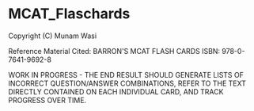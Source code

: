 # MCAT_Flaschards

Copyright (C) Munam Wasi

Reference Material Cited: BARRON'S MCAT FLASH CARDS ISBN: 978-0-7641-9692-8

WORK IN PROGRESS - THE END RESULT SHOULD GENERATE LISTS OF INCORRECT QUESTION/ANSWER COMBINATIONS, REFER TO THE TEXT DIRECTLY CONTAINED ON EACH INDIVIDUAL CARD, AND TRACK PROGRESS OVER TIME.